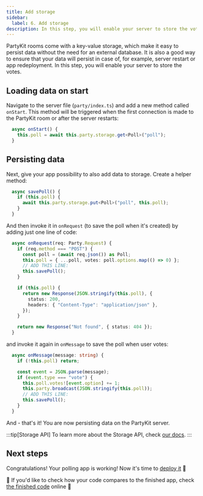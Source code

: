 ```yaml
---
title: Add storage
sidebar:
  label: 6. Add storage
description: In this step, you will enable your server to store the votes
---
```


PartyKit rooms come with a key-value storage, which make it easy to persist data without the need for an external database. It is also a good way to ensure that your data will persist in case of, for example, server restart or app redeployment. In this step, you will enable your server to store the votes.

## Loading data on start

Navigate to the server file (`party/index.ts`) and add a new method called `onStart`. This method will be triggered when the first connection is made to the PartyKit room or after the server restarts:

```ts
  async onStart() {
    this.poll = await this.party.storage.get<Poll>("poll");
  }
```

## Persisting data

Next, give your app possibility to also add data to storage. Create a helper method:

```ts
  async savePoll() {
    if (this.poll) {
      await this.party.storage.put<Poll>("poll", this.poll);
    }
  }
```

And then invoke it in `onRequest` (to save the poll when it's created) by adding just one line of code:

```ts
  async onRequest(req: Party.Request) {
    if (req.method === "POST") {
      const poll = (await req.json()) as Poll;
      this.poll = { ...poll, votes: poll.options.map(() => 0) };
      // ADD THIS LINE:
      this.savePoll();
    }

    if (this.poll) {
      return new Response(JSON.stringify(this.poll), {
        status: 200,
        headers: { "Content-Type": "application/json" },
      });
    }

    return new Response("Not found", { status: 404 });
  }
```

and invoke it again in `onMessage` to save the poll when user votes:

```ts
  async onMessage(message: string) {
    if (!this.poll) return;

    const event = JSON.parse(message);
    if (event.type === "vote") {
      this.poll.votes![event.option] += 1;
      this.party.broadcast(JSON.stringify(this.poll));
      // ADD THIS LINE:
      this.savePoll();
    }
  }
```

And - that's it! You are now persisting data on the PartyKit server.

:::tip[Storage API]
To learn more about the Storage API, check <a href="https://docs.partykit.io/guides/persisting-state-into-storage/" target="_blank" rel="noopener noreferrer">our docs</a>.
:::

## Next steps

Congratulations! Your polling app is working! Now it's time to [deploy it](/tutorials/add-partykit-to-a-nextjs-app/7-deploy-your-app) 🥳

🎈 If you'd like to check how your code compares to the finished app, check <a href="https://github.com/partykit/partypoll/blob/main/party/index.ts" target="_blank" rel="noopener noreferrer">the finished code</a> online 🎈
